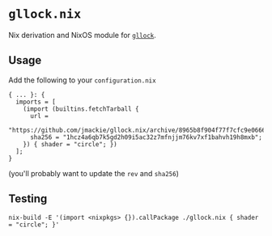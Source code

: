 # `gllock.nix`

Nix derivation and NixOS module for [`gllock`](https://github.com/kuravih/gllock).

## Usage

Add the following to your `configuration.nix` 

```
{ ... }: {
  imports = [
    (import (builtins.fetchTarball {
      url =
        "https://github.com/jmackie/gllock.nix/archive/8965b8f904f77f7cfc9e0666284abd729faff752.tar.gz";
      sha256 = "1hcz4a6qb7k5gd2h09i5ac32z7mfnjjm76kv7xf1bahvh19h8mxb";
    }) { shader = "circle"; })
  ];
}
```

(you'll probably want to update the `rev` and `sha256`)

## Testing

```
nix-build -E '(import <nixpkgs> {}).callPackage ./gllock.nix { shader = "circle"; }'
```
